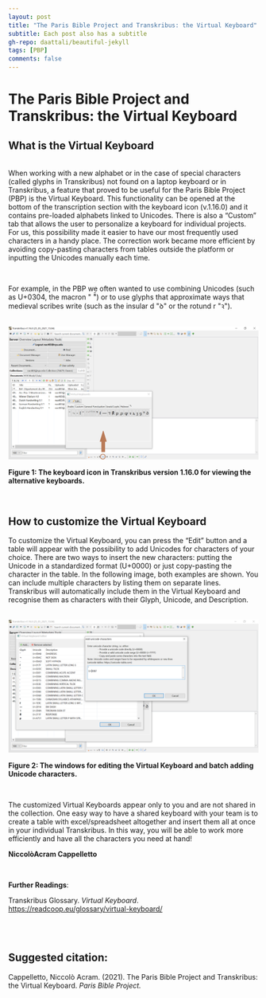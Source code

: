 ```yaml
---
layout: post
title: "The Paris Bible Project and Transkribus: the Virtual Keyboard"
subtitle: Each post also has a subtitle
gh-repo: daattali/beautiful-jekyll
tags: [PBP]
comments: false
---
```


# **The Paris Bible Project and Transkribus: the Virtual Keyboard**

## **What is the Virtual Keyboard**

<br>When working with a new alphabet or in the case of special characters (called glyphs in Transkribus) not found on a laptop keyboard or in Transkribus, a feature that proved to be useful for the Paris Bible Project (PBP) is the Virtual Keyboard. This functionality can be opened at the bottom of the transcription section with the keyboard icon (v.1.16.0) and it contains pre-loaded alphabets linked to Unicodes. There is also a “Custom” tab that allows the user to personalize a keyboard for individual projects. For us, this possibility made it easier to have our most frequently used characters in a handy place. The correction work became more efficient by avoiding copy-pasting characters from tables outside the platform or inputting the Unicodes manually each time.

<br>

For example, in the PBP we often wanted to use combining Unicodes (such as U+0304, the macron " ̄̄") or to use glyphs that approximate ways that medieval scribes write (such as the insular d "ꝺ" or the rotund r "ꝛ"). 

<br>

<img src="/assets/Fig1_Blog8.png" style="zoom:50%"/>

**Figure 1: The keyboard icon in Transkribus version 1.16.0 for viewing the alternative keyboards.** 



<br>

## **How to customize the Virtual Keyboard**

To customize the Virtual Keyboard, you can press the “Edit” button and a table will appear with the possibility to add Unicodes for characters of your choice. There are two ways to insert the new characters: putting the Unicode in a standardized format (U+0000) or just copy-pasting the character in the table. In the following image, both examples are shown. You can include multiple characters by listing them on separate lines. Transkribus will automatically include them in the Virtual Keyboard and recognise them as characters with their Glyph, Unicode, and Description.

<br>

<img src="/assets/Fig2_Blog8.png" style="zoom:50%"/>

**Figure 2: The windows for editing the Virtual Keyboard and batch adding Unicode characters.** 

<br>

The customized Virtual Keyboards appear only to you and are not shared in the collection. One easy way to have a shared keyboard with your team is to create a table with excel/spreadsheet altogether and insert them all at once in your individual Transkribus. In this way, you will be able to work more efficiently and have all the characters you need at hand!

**NiccolòAcram Cappelletto**

<br>



**Further Readings**:

Transkribus Glossary. *Virtual Keyboard*. https://readcoop.eu/glossary/virtual-keyboard/

<br>

<br>

## **Suggested citation:**
Cappelletto, Niccolò Acram. (2021). The Paris Bible Project and Transkribus: the Virtual Keyboard. *Paris Bible Project.*
